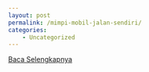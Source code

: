 ```yaml
---
layout: post
permalink: /mimpi-mobil-jalan-sendiri/
categories:
    - Uncategorized
---
```


[Baca Selengkapnya](/06)